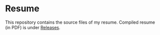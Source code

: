 # Resume

This repository contains the source files of my resume. Compiled resume (in PDF) is under [Releases][r].

[r]: https://github.com/ckunte/resume/releases